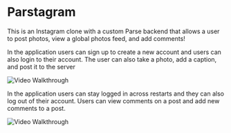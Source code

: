 # Parstagram

This is an Instagram clone with a custom Parse backend that allows a user to post photos, view a global photos feed, and add comments!

In the application users can sign up to create a new account and users can also login to their account. The user can also take a photo, add a caption, and post it to the server

<img src='http://g.recordit.co/Vl4KMakPl6.gif' title='Video Walkthrough' width='' alt='Video Walkthrough' />

In the application users can stay logged in across restarts and they can also log out of their account. Users can view comments on a post and add new comments to a post.
 
<img src= 'http://g.recordit.co/ePLvKzmOp8.gif' title='Video Walkthrough' width='' alt='Video Walkthrough' />

